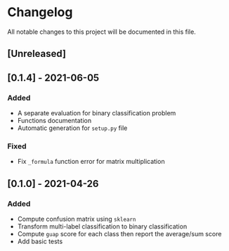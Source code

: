 # Changelog
All notable changes to this project will be documented in this file.

## [Unreleased]

## [0.1.4] - 2021-06-05
### Added
- A separate evaluation for binary classification problem
- Functions documentation
- Automatic generation for `setup.py` file

### Fixed
- Fix `_formula` function error for matrix multiplication


## [0.1.0] - 2021-04-26
### Added
- Compute confusion matrix using `sklearn`
- Transform multi-label classification to binary classification
- Compute `guap` score for each class then report the average/sum score
- Add basic tests
